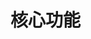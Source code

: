 <!--
 * @Description: 
 * @Autor: ZFY
 * @Date: 2019-11-21 15:19:16
 * @LastEditTime: 2019-11-21 15:19:30
 -->

# 核心功能

